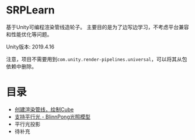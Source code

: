 # SRPLearn

基于Unity可编程渲染管线造轮子。 主要目的是为了边写边学习，不考虑平台兼容和性能优化等问题。


Unity版本: 2019.4.16

注意，项目不需要用到`com.unity.render-pipelines.universal`，可以将其从包依赖中删除。

# 目录

- [创建渲染管线，绘制Cube](https://github.com/wlgys8/SRPLearn/wiki/Hello)
- [支持平行光 - BlinnPong光照模型](https://github.com/wlgys8/SRPLearn/wiki/DirLight)
- 平行光投影
- 待补充
